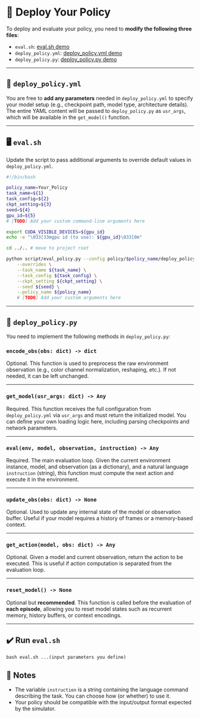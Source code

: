 # 🚀 Deploy Your Policy

To deploy and evaluate your policy, you need to **modify the following three files**:

* `eval.sh`: [eval.sh demo](https://github.com/RoboTwin-Platform/RoboTwin/blob/main/policy/Your_Policy/eval.sh)
* `deploy_policy.yml`: [deploy_policy.yml demo](https://github.com/RoboTwin-Platform/RoboTwin/blob/main/policy/Your_Policy/deploy_policy.yml)
* `deploy_policy.py`: [deploy_policy.py demo](https://github.com/RoboTwin-Platform/RoboTwin/blob/main/policy/Your_Policy/deploy_policy.py)

---

## 🔧 `deploy_policy.yml`

You are free to **add any parameters** needed in `deploy_policy.yml` to specify your model setup (e.g., checkpoint path, model type, architecture details). The entire YAML content will be passed to `deploy_policy.py` as `usr_args`, which will be available in the `get_model()` function.

---

## 🖥️ `eval.sh`

Update the script to pass additional arguments to override default values in `deploy_policy.yml`.

```bash
#!/bin/bash

policy_name=Your_Policy
task_name=${1}
task_config=${2}
ckpt_setting=${3}
seed=${4}
gpu_id=${5}
# [TODO] Add your custom command-line arguments here

export CUDA_VISIBLE_DEVICES=${gpu_id}
echo -e "\033[33mgpu id (to use): ${gpu_id}\033[0m"

cd ../.. # move to project root

python script/eval_policy.py --config policy/$policy_name/deploy_policy.yml \
    --overrides \
    --task_name ${task_name} \
    --task_config ${task_config} \
    --ckpt_setting ${ckpt_setting} \
    --seed ${seed} \
    --policy_name ${policy_name} 
    # [TODO] Add your custom arguments here
```

---

## 🧠  `deploy_policy.py`

You need to implement the following methods in `deploy_policy.py`:

### `encode_obs(obs: dict) -> dict`

Optional. This function is used to preprocess the raw environment observation (e.g., color channel normalization, reshaping, etc.). If not needed, it can be left unchanged.

---

### `get_model(usr_args: dict) -> Any`

Required. This function receives the full configuration from `deploy_policy.yml` via `usr_args` and must return the initialized model. You can define your own loading logic here, including parsing checkpoints and network parameters.

---

### `eval(env, model, observation, instruction) -> Any`

Required. The main evaluation loop. Given the current environment instance, model, and observation (as a dictionary), and a natural language `instruction` (string), this function must compute the next action and execute it in the environment.

---

### `update_obs(obs: dict) -> None`

Optional. Used to update any internal state of the model or observation buffer. Useful if your model requires a history of frames or a memory-based context.

---

### `get_action(model, obs: dict) -> Any`

Optional. Given a model and current observation, return the action to be executed. This is useful if action computation is separated from the evaluation loop.

---

### `reset_model() -> None`

Optional but **recommended**. This function is called before the evaluation of **each episode**, allowing you to reset model states such as recurrent memory, history buffers, or context encodings.

---

## ✔️ Run `eval.sh`

```
bash eval.sh ...(input parameters you define)
```

## 📌 Notes

* The variable `instruction` is a string containing the language command describing the task. You can choose how (or whether) to use it.
* Your policy should be compatible with the input/output format expected by the simulator.
